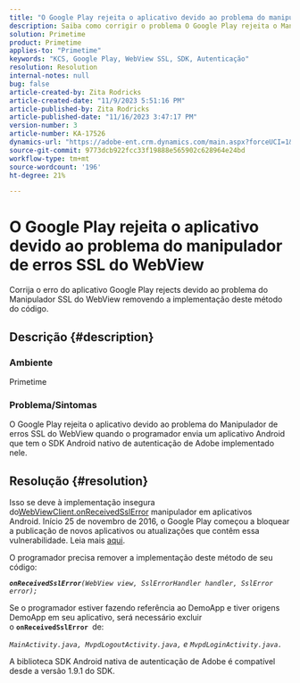 ```yaml
---
title: "O Google Play rejeita o aplicativo devido ao problema do manipulador de erros SSL do WebView"
description: Saiba como corrigir o problema O Google Play rejeita o Manipulador de erros do aplicativo.
solution: Primetime
product: Primetime
applies-to: "Primetime"
keywords: "KCS, Google Play, WebView SSL, SDK, Autenticação"
resolution: Resolution
internal-notes: null
bug: false
article-created-by: Zita Rodricks
article-created-date: "11/9/2023 5:51:16 PM"
article-published-by: Zita Rodricks
article-published-date: "11/16/2023 3:47:17 PM"
version-number: 3
article-number: KA-17526
dynamics-url: "https://adobe-ent.crm.dynamics.com/main.aspx?forceUCI=1&pagetype=entityrecord&etn=knowledgearticle&id=12e77291-287f-ee11-8179-6045bd006b4b"
source-git-commit: 9773dcb922fcc33f19888e565902c628964e24bd
workflow-type: tm+mt
source-wordcount: '196'
ht-degree: 21%

---
```


# O Google Play rejeita o aplicativo devido ao problema do manipulador de erros SSL do WebView


Corrija o erro do aplicativo Google Play rejects devido ao problema do Manipulador SSL do WebView removendo a implementação deste método do código.

## Descrição {#description}


### <b>Ambiente</b>

Primetime



### <b>Problema/Sintomas</b>

O Google Play rejeita o aplicativo devido ao problema do Manipulador de erros SSL do WebView quando o programador envia um aplicativo Android que tem o SDK Android nativo de autenticação de Adobe implementado nele.


## Resolução {#resolution}


Isso se deve à implementação insegura do[WebViewClient.onReceivedSslError](https://developer.android.com/reference/android/webkit/WebViewClient.html#onReceivedSslError%28android.webkit.WebView,%20android.webkit.SslErrorHandler,%20android.net.http.SslError%29) manipulador em aplicativos Android. Início 25 de novembro de 2016, o Google Play começou a bloquear a publicação de novos aplicativos ou atualizações que contêm essa vulnerabilidade. Leia mais [aqui](https://support.google.com/faqs/answer/7071387?hl=br).

O programador precisa remover a implementação deste método de seu código:

<b>*`onReceivedSslError`</b>`(WebView view, SslErrorHandler handler, SslError error);`*

Se o programador estiver fazendo referência ao DemoApp e tiver origens DemoApp em seu aplicativo, será necessário excluir o <b>`onReceivedSslError `</b>de:

*`MainActivity.java, MvpdLogoutActivity.java,` e `MvpdLoginActivity.java.`*

A biblioteca SDK Android nativa de autenticação de Adobe é compatível desde a versão 1.9.1 do SDK.
